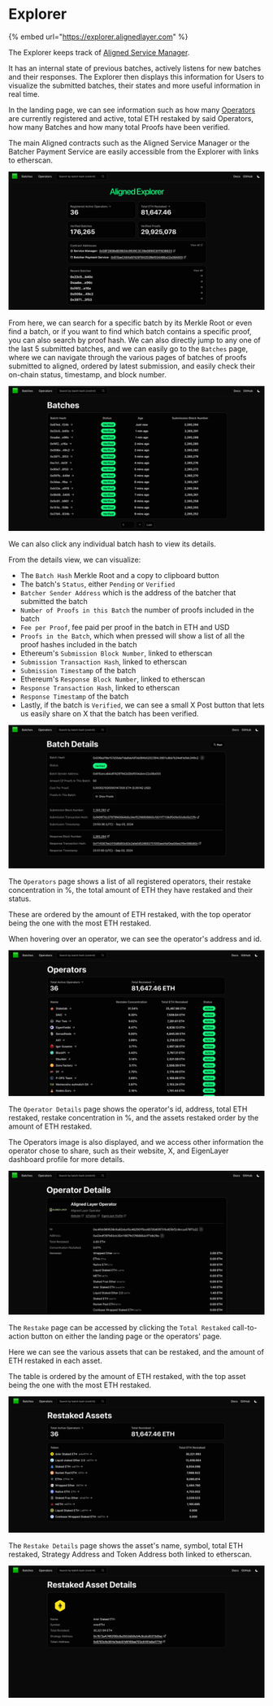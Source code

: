 # Explorer

{% embed url="https://explorer.alignedlayer.com" %}

The Explorer keeps track of [Aligned Service Manager](./3_service_manager_contract.md).

It has an internal state of previous batches, actively listens for new batches and their responses. The Explorer then displays this information for Users to visualize the submitted batches, their states and more useful information in real time.

In the landing page,
we can see information such as how many [Operators](./4_operator.md) are currently registered and active,
total ETH restaked by said Operators, how many Batches and how many total Proofs have been verified.

The main Aligned contracts such as the Aligned Service Manager or the Batcher Payment Service are easily accessible 
from the Explorer with links to etherscan.

![Figure 1: Explorer Landing Page](../../images/explorer-landing-page.png)

From here, we can search for a specific batch by its Merkle Root or even find a batch, or if you want to find which batch contains a specific proof, you can also search by proof hash.
We can also directly jump to any one of the last 5 submitted batches, and we can easily go to the `Batches` page, 
where we can navigate through the various pages of batches of proofs submitted to aligned, ordered by latest submission, 
and easily check their on-chain status, timestamp, and block number.

![Figure 2: Explorer Batches Page](../../images/explorer-latest-batches.png)

We can also click any individual batch hash to view its details.

From the details view, we can visualize:

- The `Batch Hash` Merkle Root and a copy to clipboard button
- The batch's `Status`, either `Pending` or `Verified`
- `Batcher Sender Address` which is the address of the batcher that submitted the batch
- `Number of Proofs in this Batch` the number of proofs included in the batch
- `Fee per Proof`, fee paid per proof in the batch in ETH and USD
- `Proofs in the Batch`, which when pressed will show a list of all the proof hashes included in the batch
- Ethereum's `Submission Block Number`, linked to etherscan
- `Submission Transaction Hash`, linked to etherscan
- `Submission Timestamp` of the batch
- Ethereum's `Response Block Number`, linked to etherscan
- `Response Transaction Hash`, linked to etherscan
- `Response Timestamp` of the batch
- Lastly, if the batch is `Verified`, we can see a small X Post button that lets us easily share on X that the batch has been verified.

![Figure 3: Explorer Batch Details Page](../../images/explorer-batch-details.png)

The `Operators` page shows a list of all registered operators,
their restake concentration in %, the total amount of ETH they have restaked and their status.

These are ordered by the amount of ETH restaked, with the top operator being the one with the most ETH restaked.

When hovering over an operator, we can see the operator's address and id.

![Figure 4: Explorer Operators Page](../../images/explorer-operators.png)

The `Operator Details` page shows the operator's id, address, total ETH restaked, 
restake concentration in %, and the assets restaked order by the amount of ETH restaked.

The Operators image is also displayed, and we access other information the operator chose to share, such as their 
website, X, and EigenLayer dashboard profile for more details.

![Figure 5: Explorer Operator Detail Page](../../images/explorer-operator-detail.png)

The `Restake` page can be accessed by clicking the `Total Restaked` call-to-action button on either the landing page or
the operators' page.

Here we can see the various assets that can be restaked, and the amount of ETH restaked in each asset.

The table is ordered by the amount of ETH restaked, with the top asset being the one with the most ETH restaked.

![Figure 6: Explorer Restake Page](../../images/explorer-restake.png)

The `Restake Details` page shows the asset's name,
symbol, total ETH restaked, Strategy Address and Token Address both linked to etherscan.

![Figure 7: Explorer Restake Detail Page](../../images/explorer-restake-detail.png)
